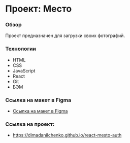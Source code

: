 # Проект: Место

### Обзор

Проект предназначен для загрузки своих фотографий.

### Технологии
* HTML
* CSS
* JavaScript
* React
* Git
* БЭМ

### Ссылка на макет в Figma

* [Ссылка на макет в Figma](https://www.figma.com/file/2cn9N9jSkmxD84oJik7xL7/JavaScript.-Sprint-4?node-id=0%3A1)



### Ссылка на проект:

* https://dimadanilchenko.github.io/react-mesto-auth
